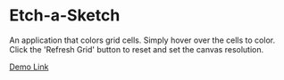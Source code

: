 # Etch-a-Sketch

An application that colors grid cells. Simply hover over the cells to color. Click the 'Refresh Grid' button to reset and set the canvas resolution.

[Demo Link](https://aronphong.github.io/Etch-a-Sketch/)
